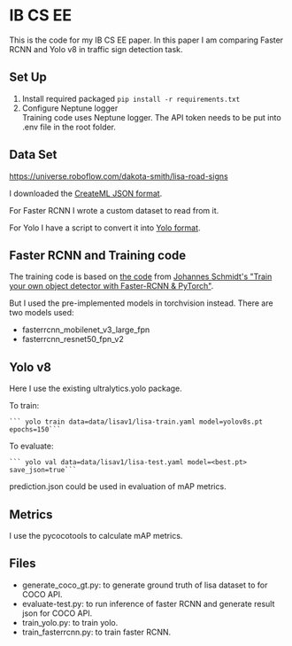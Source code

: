 # IB CS EE
This is the code for my IB CS EE paper. In this paper I am comparing Faster RCNN and Yolo v8 in traffic sign detection task.

## Set Up
1. Install required packaged
    ```pip install -r requirements.txt```
2. Configure Neptune logger <br>
   Training code uses Neptune logger. The API token needs to be put into .env file in the root folder.

## Data Set
https://universe.roboflow.com/dakota-smith/lisa-road-signs

I downloaded the [CreateML JSON format](https://roboflow.com/formats/createml-json). 

For Faster RCNN I wrote a custom dataset to read from it. 

For Yolo I have a script to convert it into [Yolo format](https://docs.ultralytics.com/datasets/detect/).

## Faster RCNN and Training code
The training code is based on [the code](https://github.com/johschmidt42/PyTorch-Object-Detection-Faster-RCNN-Tutorial) from [Johannes Schmidt's "Train your own object detector with Faster-RCNN & PyTorch"](https://johschmidt42.medium.com/train-your-own-object-detector-with-faster-rcnn-pytorch-8d3c759cfc70).

But I used the pre-implemented models in torchvision instead. There are two models used:
- fasterrcnn_mobilenet_v3_large_fpn
- fasterrcnn_resnet50_fpn_v2

## Yolo v8
Here I use the existing ultralytics.yolo package.

To train:

    ``` yolo train data=data/lisav1/lisa-train.yaml model=yolov8s.pt epochs=150```

To evaluate:

    ``` yolo val data=data/lisav1/lisa-test.yaml model=<best.pt> save_json=true```

prediction.json could be used in evaluation of mAP metrics.

## Metrics
I use the pycocotools to calculate mAP metrics.

## Files
- generate_coco_gt.py: to generate ground truth of lisa dataset to for COCO API.
- evaluate-test.py: to run inference of faster RCNN and generate result json for COCO API.
- train_yolo.py: to train yolo.
- train_fasterrcnn.py: to train faster RCNN.